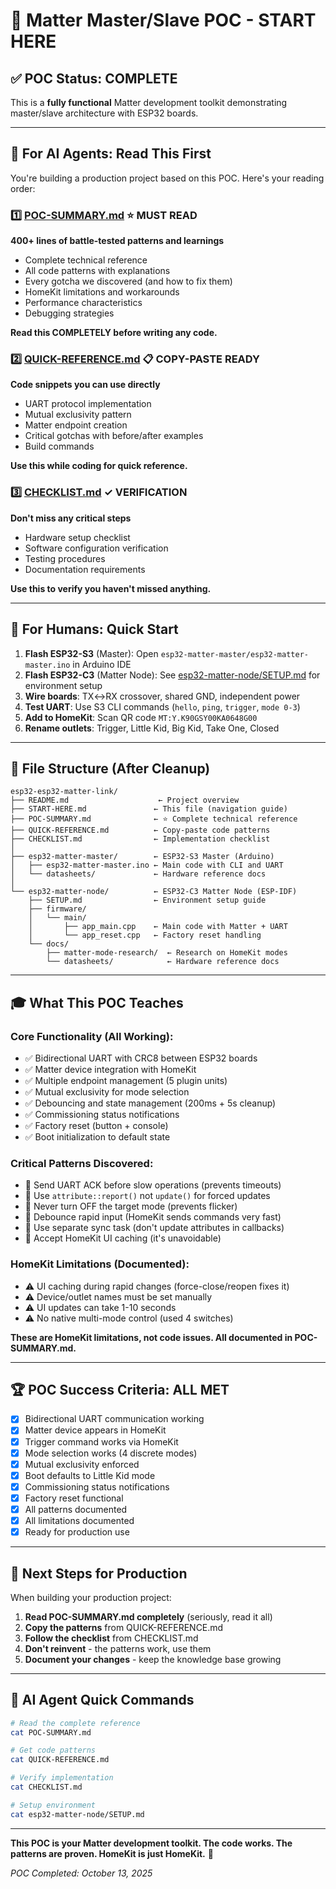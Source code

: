 # 🎃 Matter Master/Slave POC - START HERE

## ✅ POC Status: COMPLETE

This is a **fully functional** Matter development toolkit demonstrating master/slave architecture with ESP32 boards.

---

## 🚀 For AI Agents: Read This First

You're building a production project based on this POC. Here's your reading order:

### 1️⃣ **[POC-SUMMARY.md](POC-SUMMARY.md)** ⭐ MUST READ
**400+ lines of battle-tested patterns and learnings**
- Complete technical reference
- All code patterns with explanations
- Every gotcha we discovered (and how to fix them)
- HomeKit limitations and workarounds
- Performance characteristics
- Debugging strategies

**Read this COMPLETELY before writing any code.**

### 2️⃣ **[QUICK-REFERENCE.md](QUICK-REFERENCE.md)** 📋 COPY-PASTE READY
**Code snippets you can use directly**
- UART protocol implementation
- Mutual exclusivity pattern
- Matter endpoint creation
- Critical gotchas with before/after examples
- Build commands

**Use this while coding for quick reference.**

### 3️⃣ **[CHECKLIST.md](CHECKLIST.md)** ✓ VERIFICATION
**Don't miss any critical steps**
- Hardware setup checklist
- Software configuration verification
- Testing procedures
- Documentation requirements

**Use this to verify you haven't missed anything.**

---

## 🎯 For Humans: Quick Start

1. **Flash ESP32-S3** (Master): Open `esp32-matter-master/esp32-matter-master.ino` in Arduino IDE
2. **Flash ESP32-C3** (Matter Node): See [esp32-matter-node/SETUP.md](esp32-matter-node/SETUP.md) for environment setup
3. **Wire boards**: TX↔RX crossover, shared GND, independent power
4. **Test UART**: Use S3 CLI commands (`hello`, `ping`, `trigger`, `mode 0-3`)
5. **Add to HomeKit**: Scan QR code `MT:Y.K90GSY00KA0648G00`
6. **Rename outlets**: Trigger, Little Kid, Big Kid, Take One, Closed

---

## 📁 File Structure (After Cleanup)

```
esp32-esp32-matter-link/
├── README.md                    ← Project overview
├── START-HERE.md               ← This file (navigation guide)
├── POC-SUMMARY.md              ← ⭐ Complete technical reference
├── QUICK-REFERENCE.md          ← Copy-paste code patterns
├── CHECKLIST.md                ← Implementation checklist
│
├── esp32-matter-master/        ← ESP32-S3 Master (Arduino)
│   ├── esp32-matter-master.ino ← Main code with CLI and UART
│   └── datasheets/             ← Hardware reference docs
│
└── esp32-matter-node/          ← ESP32-C3 Matter Node (ESP-IDF)
    ├── SETUP.md                ← Environment setup guide
    ├── firmware/
    │   └── main/
    │       ├── app_main.cpp    ← Main code with Matter + UART
    │       └── app_reset.cpp   ← Factory reset handling
    └── docs/
        ├── matter-mode-research/  ← Research on HomeKit modes
        └── datasheets/            ← Hardware reference docs
```

---

## 🎓 What This POC Teaches

### Core Functionality (All Working):
- ✅ Bidirectional UART with CRC8 between ESP32 boards
- ✅ Matter device integration with HomeKit
- ✅ Multiple endpoint management (5 plugin units)
- ✅ Mutual exclusivity for mode selection
- ✅ Debouncing and state management (200ms + 5s cleanup)
- ✅ Commissioning status notifications
- ✅ Factory reset (button + console)
- ✅ Boot initialization to default state

### Critical Patterns Discovered:
- 🔑 Send UART ACK before slow operations (prevents timeouts)
- 🔑 Use `attribute::report()` not `update()` for forced updates
- 🔑 Never turn OFF the target mode (prevents flicker)
- 🔑 Debounce rapid input (HomeKit sends commands very fast)
- 🔑 Use separate sync task (don't update attributes in callbacks)
- 🔑 Accept HomeKit UI caching (it's unavoidable)

### HomeKit Limitations (Documented):
- ⚠️ UI caching during rapid changes (force-close/reopen fixes it)
- ⚠️ Device/outlet names must be set manually
- ⚠️ UI updates can take 1-10 seconds
- ⚠️ No native multi-mode control (used 4 switches)

**These are HomeKit limitations, not code issues. All documented in POC-SUMMARY.md.**

---

## 🏆 POC Success Criteria: ALL MET

- [x] Bidirectional UART communication working
- [x] Matter device appears in HomeKit
- [x] Trigger command works via HomeKit
- [x] Mode selection works (4 discrete modes)
- [x] Mutual exclusivity enforced
- [x] Boot defaults to Little Kid mode
- [x] Commissioning status notifications
- [x] Factory reset functional
- [x] All patterns documented
- [x] All limitations documented
- [x] Ready for production use

---

## 🎯 Next Steps for Production

When building your production project:

1. **Read POC-SUMMARY.md completely** (seriously, read it all)
2. **Copy the patterns** from QUICK-REFERENCE.md
3. **Follow the checklist** from CHECKLIST.md
4. **Don't reinvent** - the patterns work, use them
5. **Document your changes** - keep the knowledge base growing

---

## 🤖 AI Agent Quick Commands

```bash
# Read the complete reference
cat POC-SUMMARY.md

# Get code patterns
cat QUICK-REFERENCE.md

# Verify implementation
cat CHECKLIST.md

# Setup environment
cat esp32-matter-node/SETUP.md
```

---

**This POC is your Matter development toolkit. The code works. The patterns are proven. HomeKit is just HomeKit.** 🎃

*POC Completed: October 13, 2025*

